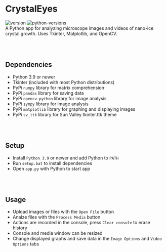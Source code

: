 # CrystalEyes

![version](https://img.shields.io/badge/release-v0.8.0-blue)
![python-versions](https://img.shields.io/badge/python-3.9_%7C_3.10_%7C_3.11-limegreen)
<br>
A Python app for analyzing microscope images and videos of nano-ice crystal growth. Uses Tkinter, Matplotlib, and OpenCV.

<br><br>


## Dependencies
- Python 3.9 or newer
- Tkinter (included with most Python distributions)
- PyPi `numpy` library for matrix comprehension
- PyPi `pandas` library for saving data
- PyPi `opencv-python` library for image analysis
- PyPi `sympy` library for image analysis
- PyPi `matplotlib` library for graphing and displaying images
- PyPi `sv_ttk` library for Sun Valley tkinter.ttk theme

<br><br>


## Setup
- Install `Python 3.9` or newer and add Python to `PATH`
- Run `setup.bat` to install dependencies
- Open `app.py` with Python to start app

<br><br>


## Usage
- Upload images or files with the `Open File` button
- Analze files with the `Process Media` button
- Actions are recorded in the console, press `Clear console` to erase history
- Console and media window can be resized
- Change displayed graphs and save data in the `Image Options` and `Video Options` tabs
